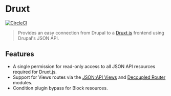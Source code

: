 # Druxt

[![CircleCI](https://circleci.com/gh/druxt/druxt_drupal.svg?style=svg)](https://circleci.com/gh/druxt/druxt_drupal)

> Provides an easy connection from Drupal to a [Druxt.js](https://www.druxtjs.com) frontend using Drupal's JSON API.

## Features

- A single permission for read-only access to all JSON API resources required for Druxt.js.
- Support for Views routes via the [JSON:API Views](https://www.drupal.org/project/jsonapi_views) and [Decoupled Router](https://www.drupal.org/project/decoupled_router) modules.
- Condition plugin bypass for Block resources.
